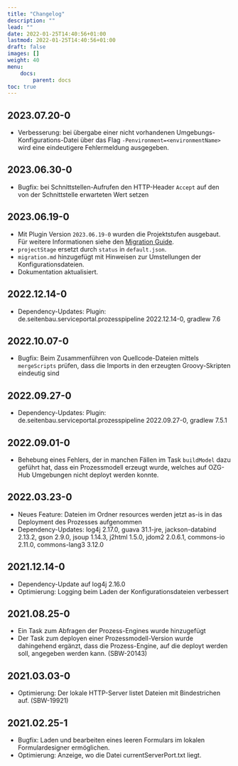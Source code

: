 ```yaml
---
title: "Changelog"
description: ""
lead: ""
date: 2022-01-25T14:40:56+01:00
lastmod: 2022-01-25T14:40:56+01:00
draft: false
images: []
weight: 40
menu:
    docs:
        parent: docs
toc: true
---
```



## 2023.07.20-0
- Verbesserung: bei übergabe einer nicht vorhandenen Umgebungs-Konfigurations-Datei über das Flag
  `-Penvironment=<environmentName>` wird eine eindeutigere Fehlermeldung ausgegeben.

## 2023.06.30-0
- Bugfix: bei Schnittstellen-Aufrufen den HTTP-Header `Accept` auf den von der Schnittstelle
erwarteten Wert setzen

## 2023.06.19-0
- Mit Plugin Version `2023.06.19-0` wurden die Projektstufen ausgebaut.
Für weitere Informationen siehe den [Migration Guide](migration.md).
- `projectStage` ersetzt durch `status` in `default.json`.
- `migration.md` hinzugefügt mit Hinweisen zur Umstellungen der Konfigurationsdateien.
- Dokumentation aktualisiert.

## 2022.12.14-0
- Dependency-Updates: Plugin: de.seitenbau.serviceportal.prozesspipeline 2022.12.14-0, gradlew 7.6

## 2022.10.07-0
- Bugfix: Beim Zusammenführen von Quellcode-Dateien mittels `mergeScripts` prüfen, dass die Imports
  in den erzeugten Groovy-Skripten eindeutig sind

## 2022.09.27-0
- Dependency-Updates: Plugin: de.seitenbau.serviceportal.prozesspipeline 2022.09.27-0, gradlew 7.5.1

## 2022.09.01-0
- Behebung eines Fehlers, der in manchen Fällen im Task `buildModel` dazu geführt hat, dass ein 
Prozessmodell erzeugt wurde, welches auf OZG-Hub Umgebungen nicht deployt werden konnte.

## 2022.03.23-0
- Neues Feature: Dateien im Ordner resources werden jetzt as-is in das Deployment
  des Prozesses aufgenommen
- Dependency-Updates: log4j 2.17.0, guava 31.1-jre, jackson-databind 2.13.2, 
  gson 2.9.0, jsoup 1.14.3, j2html 1.5.0, jdom2 2.0.6.1, commons-io 2.11.0,
  commons-lang3 3.12.0
  
## 2021.12.14-0
- Dependency-Update auf log4j 2.16.0
- Optimierung: Logging beim Laden der Konfigurationsdateien verbessert

## 2021.08.25-0
- Ein Task zum Abfragen der Prozess-Engines wurde hinzugefügt
- Der Task zum deployen einer Prozessmodell-Version wurde dahingehend ergänzt, dass die
  Prozess-Engine, auf die deployt werden soll, angegeben werden kann. (SBW-20143)

## 2021.03.03-0
- Optimierung: Der lokale HTTP-Server listet Dateien mit Bindestrichen auf. (SBW-19921)

## 2021.02.25-1
- Bugfix: Laden und bearbeiten eines leeren Formulars im lokalen Formulardesigner ermöglichen.
- Optimierung: Anzeige, wo die Datei currentServerPort.txt liegt.
